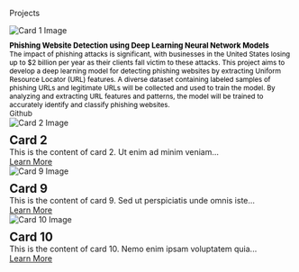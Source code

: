 Projects 
<html>
<head>
  <link href="https://fonts.googleapis.com/css2?family=Open+Sans:wght@300&display=swap" rel="stylesheet">
  <style>
    .card-container {
      display: flex;
      flex-wrap: wrap;
      justify-content: space-between;
    }

    .card {
      border: 1px solid #ccc;
      padding: 20px;
      width: calc(100% - 20px);
      box-sizing: border-box;
      margin-bottom: 20px;
      display: flex;
      flex-direction: column;
      font-family: 'Open Sans', sans-serif; /* Apply the font here */
    }

    .card img {
      max-width: 100%;
      height: auto;
      margin-bottom: 10px;
    }

    .card h2 {
      margin: 0;
      font-family: 'Open Sans', sans-serif;
    }

    .card p {
      flex-grow: 1;
      margin: 0;
      font-family: 'Open Sans', sans-serif;
    }
  </style>
</head>
<body>
  <div class="card-container">
    <div class="card">
      <img src="https://cdn.activestate.com/wp-content/uploads/2021/02/phishing-detection-with-Python.jpg" alt="Card 1 Image">
      <h2 style="font-size: 13px; color:black; font-weight: bold;">Phishing Website Detection using Deep Learning Neural Network Models</h2>
      <p style="font-size: 12px; color: black;">The impact of phishing attacks is significant, with businesses in the United States losing up to $2 billion per year as their clients fall victim to these attacks. This project aims to develop a deep learning model for detecting phishing websites by extracting Uniform Resource Locator (URL) features. A diverse dataset containing labeled samples of phishing URLs and legitimate URLs will be collected and used to train the model. By analyzing and extracting URL features and patterns, the model will be trained to accurately identify and classify phishing websites.</p>
    <a  style="font-size: 13px; href="https://github.com/nancie151/phishing-website-detection/blob/main/phishing%20website%20detection.ipynb"><span>Github</span></a>
    </div>
    <div class="card">
      <img src="image9.jpg" alt="Card 2 Image">
      <h2>Card 2</h2>
      <p>This is the content of card 2. Ut enim ad minim veniam...</p>
      <a href="https://example.com/card2">Learn More</a>
    </div>
         <div class="card">
      <img src="image9.jpg" alt="Card 9 Image">
      <h2>Card 9</h2>
      <p>This is the content of card 9. Sed ut perspiciatis unde omnis iste...</p>
      <a href="https://example.com/card9">Learn More</a>
    </div>
    <div class="card">
      <img src="image10.jpg" alt="Card 10 Image">
      <h2>Card 10</h2>
      <p>This is the content of card 10. Nemo enim ipsam voluptatem quia...</p>
      <a href="https://example.com/card10">Learn More</a>
    </div>
  </div>
</body>
</html>
